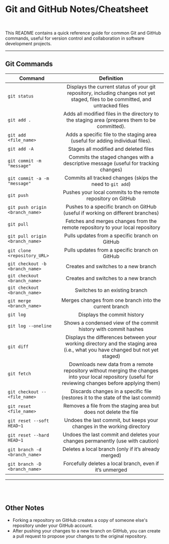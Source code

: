 # Git and GitHub Notes/Cheatsheet
<br>



This README contains a quick reference guide for common Git and GitHub commands, useful for version control and collaboration in software development projects.

---

## Git Commands

| Command   | Definition    |
|----------------------------|:----------:|
| `git status `| Displays the current status of your git repository, including changes not yet staged, files to be committed, and untracked files |
| `git add .` | Adds all modified files in the directory to the staging area (prepares them to be committed).|
|`git add <file_name>`| Adds a specific file to the staging area (useful for adding individual files). |
| `git add -A` | Stages all modified and deleted files |
| `git commit -m "message"` | Commits the staged changes with a descriptive message (useful for tracking changes) |
| `git commit -a -m "message"` | Commits all tracked changes (skips the need to `git add`) |
| `git push` | Pushes your local commits to the remote repository on GitHub |
| `git push origin <branch_name>` | Pushes to a specific branch on GitHub (useful if working on different branches) |
| `git pull` | Fetches and merges changes from the remote repository to your local repository |
| `git pull origin <branch_name>` | Pulls updates from a specific branch on GitHub |
| `git clone <repository_URL>` | Pulls updates from a specific branch on GitHub |
| `git checkout -b <branch_name>` | Creates and switches to a new branch |
| `git checkout <branch_name>` | Creates and switches to a new branch |
| `git checkout <branch_name>` | Switches to an existing branch |
| `git merge <branch_name>` | Merges changes from one branch into the current branch |
| `git log` | Displays the commit history |
| `git log --oneline` | Shows a condensed view of the commit history with commit hashes |
| `git diff` | Displays the differences between your working directory and the staging area (i.e., what you have changed but not yet staged) |
| `git fetch` | Downloads new data from a remote repository without merging the changes into your local repository (useful for reviewing changes before applying them) |
| `git checkout -- <file_name>` | Discards changes in a specific file (restores it to the state of the last commit) |
| `git reset <file_name>` | Removes a file from the staging area but does not delete the file |
| `git reset --soft HEAD~1` | Undoes the last commit, but keeps your changes in the working directory |
| `git reset --hard HEAD~1` | Undoes the last commit and deletes your changes permanently (use with caution) |
| `git branch -d <branch_name>` | Deletes a local branch (only if it’s already merged) |
| `git branch -D <branch_name>` | Forcefully deletes a local branch, even if it’s unmerged |


---

<br>
<br>

## Other Notes
- Forking a repository on GitHub creates a copy of someone else's repository under your GitHub account.
- After pushing your changes to a new branch on GitHub, you can create a pull request to propose your changes to the original repository.
